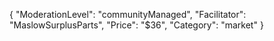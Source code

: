 {
"ModerationLevel": "communityManaged",
"Facilitator": "MaslowSurplusParts",
"Price": "$36",
"Category": "market"
}

